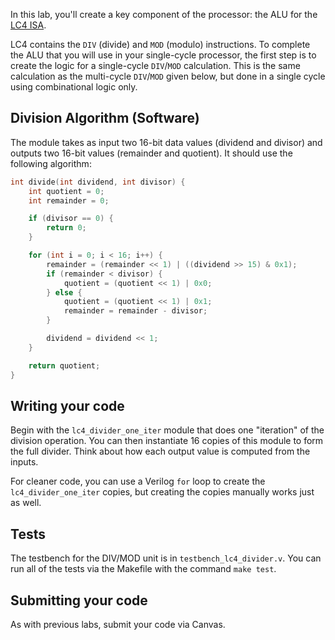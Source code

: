 In this lab, you'll create a key component of the processor: the ALU
for the [LC4
ISA](http://cis.upenn.edu/~cis371/current/lc4.html).

LC4 contains the `DIV` (divide) and `MOD` (modulo) instructions. To
complete the ALU that you will use in your single-cycle processor, the
first step is to create the logic for a single-cycle `DIV`/`MOD`
calculation. This is the same calculation as the multi-cycle `DIV`/`MOD`
given below, but done in a single cycle using combinational logic
only.

## Division Algorithm (Software)

The module takes as input two 16-bit data values (dividend and
divisor) and outputs two 16-bit values (remainder and quotient). It
should use the following algorithm:

```c
int divide(int dividend, int divisor) {
    int quotient = 0;
    int remainder = 0;

    if (divisor == 0) {
        return 0;
    }

    for (int i = 0; i < 16; i++) {
        remainder = (remainder << 1) | ((dividend >> 15) & 0x1);
        if (remainder < divisor) {
            quotient = (quotient << 1) | 0x0;
        } else {
            quotient = (quotient << 1) | 0x1;
            remainder = remainder - divisor;
        }

        dividend = dividend << 1;
    }

    return quotient;
}
```

## Writing your code

Begin with the `lc4_divider_one_iter` module that does one "iteration"
of the division operation. You can then instantiate 16 copies of this
module to form the full divider. Think about how each output value is
computed from the inputs.

For cleaner code, you can use a Verilog `for` loop to create the `lc4_divider_one_iter` 
copies, but creating the copies manually works just as well.

## Tests

The testbench for the DIV/MOD unit is in
`testbench_lc4_divider.v`. You can run all of the tests via the
Makefile with the command `make test`.

## Submitting your code

As with previous labs, submit your code via Canvas.
